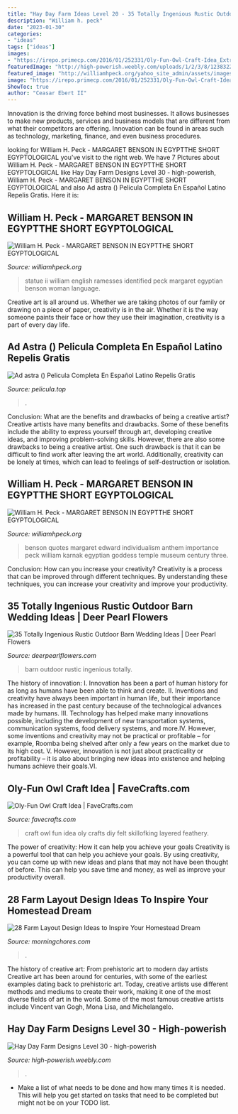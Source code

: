 ```yaml
---
title: "Hay Day Farm Ideas Level 20 - 35 Totally Ingenious Rustic Outdoor Barn Wedding Ideas"
description: "William h. peck"
date: "2023-01-30"
categories:
- "ideas"
tags: ["ideas"]
images:
- "https://irepo.primecp.com/2016/01/252331/Oly-Fun-Owl-Craft-Idea_ExtraLarge1000_ID-1378337.jpg?v=1378337"
featuredImage: "http://high-powerish.weebly.com/uploads/1/2/3/8/123832210/842527718.jpg"
featured_image: "http://williamhpeck.org/yahoo_site_admin/assets/images/Kimbell-statue.302113831_std.jpg"
image: "https://irepo.primecp.com/2016/01/252331/Oly-Fun-Owl-Craft-Idea_ExtraLarge1000_ID-1378337.jpg?v=1378337"
ShowToc: true
author: "Ceasar Ebert II"
---
```



Innovation is the driving force behind most businesses. It allows businesses to make new products, services and business models that are different from what their competitors are offering. Innovation can be found in areas such as technology, marketing, finance, and even business procedures.

	

		
looking for William H. Peck - MARGARET BENSON IN EGYPTTHE SHORT EGYPTOLOGICAL you've visit to the right web. We have 7 Pictures about William H. Peck - MARGARET BENSON IN EGYPTTHE SHORT EGYPTOLOGICAL like Hay Day Farm Designs Level 30 - high-powerish, William H. Peck - MARGARET BENSON IN EGYPTTHE SHORT EGYPTOLOGICAL and also Ad astra () Pelicula Completa En Español Latino Repelis Gratis. Here it is:
		
    
## William H. Peck - MARGARET BENSON IN EGYPTTHE SHORT EGYPTOLOGICAL

<img loading=lazy src="http://williamhpeck.org/yahoo_site_admin/assets/images/Kimbell-statue.302113831_std.jpg" onerror="this.onerror=null;this.src='https://tse3.mm.bing.net/th?id=OIP.jnHTm5OK58cFz0NkLEgBTAAAAA&amp;pid=15.1';" alt="William H. Peck - MARGARET BENSON IN EGYPTTHE SHORT EGYPTOLOGICAL">

_Source: williamhpeck.org_

>statue ii william english ramesses identified peck margaret egyptian benson woman language. 

	

Creative art is all around us. Whether we are taking photos of our family or drawing on a piece of paper, creativity is in the air. Whether it is the way someone paints their face or how they use their imagination, creativity is a part of every day life.

    
## Ad Astra () Pelicula Completa En Español Latino Repelis Gratis

<img loading=lazy src="https://image.tmdb.org/t/p/w1280/p3TCqUDoVsrIm8fHK9KOTfWnDjZ.jpg" onerror="this.onerror=null;this.src='https://tse1.mm.bing.net/th?id=OIP.NwIMPpQoyz4Sp-kGJMiUXAHaEK&amp;pid=15.1';" alt="Ad astra () Pelicula Completa En Español Latino Repelis Gratis">

_Source: pelicula.top_

>. 

	

Conclusion: What are the benefits and drawbacks of being a creative artist?
Creative artists have many benefits and drawbacks. Some of these benefits include the ability to express yourself through art, developing creative ideas, and improving problem-solving skills. However, there are also some drawbacks to being a creative artist. One such drawback is that it can be difficult to find work after leaving the art world. Additionally, creativity can be lonely at times, which can lead to feelings of self-destruction or isolation.

    
## William H. Peck - MARGARET BENSON IN EGYPTTHE SHORT EGYPTOLOGICAL

<img loading=lazy src="http://williamhpeck.org/yahoo_site_admin/assets/images/Bensonewben.302112655_std.jpg" onerror="this.onerror=null;this.src='https://tse1.mm.bing.net/th?id=OIP.MSAhbb0EcKe2ITKMdLQMTAAAAA&amp;pid=15.1';" alt="William H. Peck - MARGARET BENSON IN EGYPTTHE SHORT EGYPTOLOGICAL">

_Source: williamhpeck.org_

>benson quotes margaret edward individualism anthem importance peck william karnak egyptian goddess temple museum century three. 

	

Conclusion: How can you increase your creativity?
Creativity is a process that can be improved through different techniques. By understanding these techniques, you can increase your creativity and improve your productivity.

    
## 35 Totally Ingenious Rustic Outdoor Barn Wedding Ideas | Deer Pearl Flowers

<img loading=lazy src="http://www.deerpearlflowers.com/wp-content/uploads/2015/08/Wedding-Ideas-Set-in-the-Outdoor-Rustic-Barn-Wedding.jpg" onerror="this.onerror=null;this.src='https://tse2.mm.bing.net/th?id=OIP.Z7jOi_JUTDzk_L50W6E97gHaLH&amp;pid=15.1';" alt="35 Totally Ingenious Rustic Outdoor Barn Wedding Ideas | Deer Pearl Flowers">

_Source: deerpearlflowers.com_

>barn outdoor rustic ingenious totally. 

	

The history of innovation:
I. Innovation has been a part of human history for as long as humans have been able to think and create. II. Inventions and creativity have always been important in human life, but their importance has increased in the past century because of the technological advances made by humans. III. Technology has helped make many innovations possible, including the development of new transportation systems, communication systems, food delivery systems, and more.IV. However, some inventions and creativity may not be practical or profitable – for example, Roomba being shelved after only a few years on the market due to its high cost. V. However, innovation is not just about practicality or profitability – it is also about bringing new ideas into existence and helping humans achieve their goals.VI.

    
## Oly-Fun Owl Craft Idea | FaveCrafts.com

<img loading=lazy src="https://irepo.primecp.com/2016/01/252331/Oly-Fun-Owl-Craft-Idea_ExtraLarge1000_ID-1378337.jpg?v=1378337" onerror="this.onerror=null;this.src='https://tse4.mm.bing.net/th?id=OIP.nqs2EwrcXtppcsNUQpR5UwHaFI&amp;pid=15.1';" alt="Oly-Fun Owl Craft Idea | FaveCrafts.com">

_Source: favecrafts.com_

>craft owl fun idea oly crafts diy felt skillofking layered feathery. 

	

The power of creativity: How it can help you achieve your goals
Creativity is a powerful tool that can help you achieve your goals. By using creativity, you can come up with new ideas and plans that may not have been thought of before. This can help you save time and money, as well as improve your productivity overall.

    
## 28 Farm Layout Design Ideas To Inspire Your Homestead Dream

<img loading=lazy src="https://cdn.morningchores.com/wp-content/uploads/2016/11/FL18.jpg" onerror="this.onerror=null;this.src='https://tse4.mm.bing.net/th?id=OIP.l1wlihDG34ytLJcqckvqcAHaFK&amp;pid=15.1';" alt="28 Farm Layout Design Ideas to Inspire Your Homestead Dream">

_Source: morningchores.com_

>. 

	

The history of creative art: From prehistoric art to modern day artists
Creative art has been around for centuries, with some of the earliest examples dating back to prehistoric art. Today, creative artists use different methods and mediums to create their work, making it one of the most diverse fields of art in the world. Some of the most famous creative artists include Vincent van Gogh, Mona Lisa, and Michelangelo.

    
## Hay Day Farm Designs Level 30 - High-powerish

<img loading=lazy src="http://high-powerish.weebly.com/uploads/1/2/3/8/123832210/842527718.jpg" onerror="this.onerror=null;this.src='https://tse4.mm.bing.net/th?id=OIP.CqcZKZQEFC_5pArH3EZytAHaEK&amp;pid=15.1';" alt="Hay Day Farm Designs Level 30 - high-powerish">

_Source: high-powerish.weebly.com_

>. 

	

- Make a list of what needs to be done and how many times it is needed. This will help you get started on tasks that need to be completed but might not be on your TODO list.

